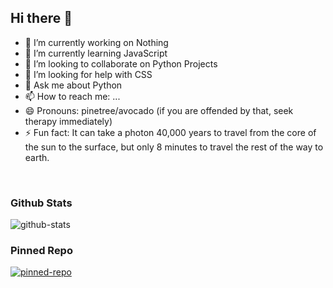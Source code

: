 <h2>Hi there 👋</h2>

- 🔭 I’m currently working on Nothing
- 🌱 I’m currently learning JavaScript
- 👯 I’m looking to collaborate on Python Projects
- 🤔 I’m looking for help with CSS
- 💬 Ask me about Python
- 📫 How to reach me: ...
- 😄 Pronouns: pinetree/avocado (if you are offended by that, seek therapy immediately)
- ⚡ Fun fact: It can take a photon 40,000 years to travel from the core of the sun to the surface, but only 8 minutes to travel the rest of the way to earth.
<br>
<h3>Github Stats</h3>
  <img src=https://github-readme-stats.vercel.app/api?username=tsuAquila&count_private=true&include_all_commits=true&show_icons=true&theme=dark alt=github-stats>
<h3>Pinned Repo</h3>
  <a href=https://github.com/tsuAquila/Intro-task>
    <img src=https://github-readme-stats.vercel.app/api/pin/?username=tsuAquila&repo=Intro-task&theme=dark&show_owner=true alt = pinned-repo href=https://github.com/tsuAquila/Intro-task>
  </a>
